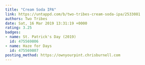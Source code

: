 ```yaml
---
title: "Cream Soda IPA"
link: https://untappd.com/b/two-tribes-cream-soda-ipa/2533081
authors: Two Tribes
date: Sat, 16 Mar 2019 13:31:19 +0000
rating: 3.25
badges:
- name: St. Patrick's Day (2019)
  id: 475569806
- name: Haze for Days
  id: 475569807
posting_method: https://ownyourpint.chrisburnell.com
---
```

